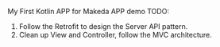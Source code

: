 My First Kotlin APP for Makeda APP demo
TODO:
1. Follow the Retrofit to design the Server API pattern.
2. Clean up View and Controller, follow the MVC architecture.
